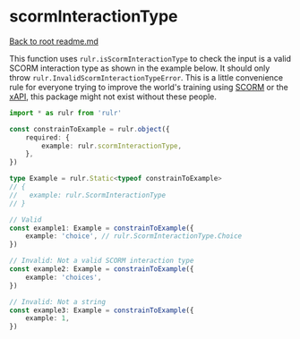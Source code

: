 # scormInteractionType

[Back to root readme.md](../../../readme.md)

This function uses `rulr.isScormInteractionType` to check the input is a valid SCORM interaction type as shown in the example below. It should only throw `rulr.InvalidScormInteractionTypeError`. This is a little convenience rule for everyone trying to improve the world's training using [SCORM](https://scorm.com/) or the [xAPI](https://github.com/adlnet/xAPI-Spec), this package might not exist without these people.

```ts
import * as rulr from 'rulr'

const constrainToExample = rulr.object({
	required: {
		example: rulr.scormInteractionType,
	},
})

type Example = rulr.Static<typeof constrainToExample>
// {
//   example: rulr.ScormInteractionType
// }

// Valid
const example1: Example = constrainToExample({
	example: 'choice', // rulr.ScormInteractionType.Choice
})

// Invalid: Not a valid SCORM interaction type
const example2: Example = constrainToExample({
	example: 'choices',
})

// Invalid: Not a string
const example3: Example = constrainToExample({
	example: 1,
})
```
